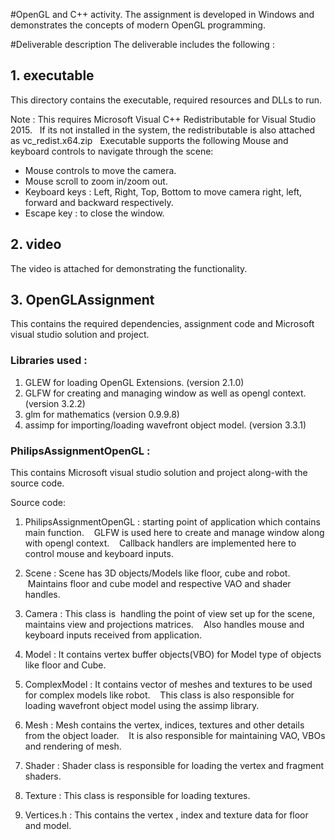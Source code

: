 #OpenGL and C++ activity.
The assignment is developed in Windows and demonstrates the concepts of modern OpenGL programming.


#Deliverable description
The deliverable includes the following :

## 1. executable 
This directory contains the executable, required resources and DLLs to run.

Note : This requires Microsoft Visual C++ Redistributable for Visual Studio 2015.
	   If its not installed in the system, the redistributable is also attached as vc_redist.x64.zip
	   
Executable supports the following Mouse and keyboard controls to navigate through the scene:

- Mouse controls to move the camera.
- Mouse scroll to zoom in/zoom out.
- Keyboard keys : Left, Right, Top, Bottom to move camera right, left, forward and backward respectively.
- Escape key : to close the window.

## 2. video

The video is attached for demonstrating the functionality.
	   
## 3. OpenGLAssignment 

This contains the required dependencies, assignment code and Microsoft visual studio solution and project.

### Libraries used :
1. GLEW for loading OpenGL Extensions. (version 2.1.0)
2. GLFW for creating and managing window as well as opengl context. (version 3.2.2)
3. glm for mathematics (version 0.9.9.8)
4. assimp for importing/loading wavefront object model. (version 3.3.1)

### PhilipsAssignmentOpenGL :

This contains Microsoft visual studio solution and project along-with the source code.

Source code:

1. PhilipsAssignmentOpenGL : starting point of application which contains main function. 
   GLFW is used here to create and manage window along with opengl context.
   Callback handlers are implemented here to control mouse and keyboard inputs.
   
2. Scene : Scene has 3D objects/Models like floor, cube and robot.
   Maintains floor and cube model and respective VAO and shader handles.
   
3. Camera : This class is  handling the point of view set up for the scene, maintains view and projections matrices.
   Also handles mouse and keyboard inputs received from application.
   
4. Model : It contains vertex buffer objects(VBO) for Model type of objects like floor and Cube.

5. ComplexModel : It contains vector of meshes and textures to be used for complex models like robot. 
   This class is also responsible for loading wavefront object model using the assimp library.
   
6. Mesh : Mesh contains the vertex, indices, textures and other details from the object loader. 
   It is also responsible for maintaining VAO, VBOs and rendering of mesh.
   
7. Shader : Shader class is responsible for loading the vertex and fragment shaders.

8. Texture : This class is responsible for loading textures.

9. Vertices.h : This contains the vertex , index and texture data for floor and model.

	
 


